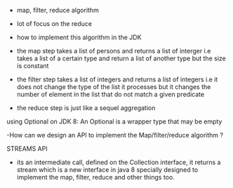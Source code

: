 - map, filter, reduce algorithm
- lot of focus on the reduce
- how to implement this algorithm in the JDK

- the map step takes a list of persons and returns a list of interger
   i.e takes a list of a certain type and return a list of another type but the size is constant

- the filter step takes a list of integers and returns a list of integers
  i.e it does not change the type of the list it processes but it changes the number of element in the list 
  that do not match a given predicate

- the reduce step is just like a sequel aggregation

using Optional on JDK 8:
An Optional is a wrapper type that may be empty

-How can we design an API to implement the Map/filter/reduce algorithm ?


STREAMS API
- its an intermediate call, defined on the Collection interface, it returns a stream which is a new interface in java 8
 specially designed to implement the map, filter, reduce and other things too.
